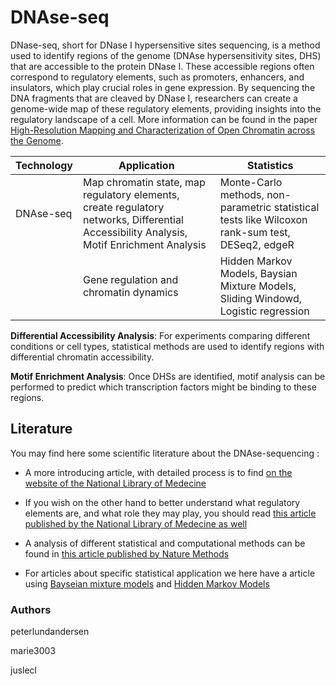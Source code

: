 # DNAse-seq
DNase-seq, short for DNase I hypersensitive sites sequencing, is a method used to identify regions of the genome (DNAse hypersensitivity sites, DHS) that are accessible to the protein DNase I. These accessible regions often correspond to regulatory elements, such as promoters, enhancers, and insulators, which play crucial roles in gene expression. By sequencing the DNA fragments that are cleaved by DNase I, researchers can create a genome-wide map of these regulatory elements, providing insights into the regulatory landscape of a cell. More information can be found in the paper [High-Resolution Mapping and Characterization of Open Chromatin across the Genome](https://www.ncbi.nlm.nih.gov/pmc/articles/PMC2669738/).

| Technology | Application | Statistics |
| ---------- | ----------- | ---------- |
| DNAse-seq | Map chromatin state, map regulatory elements, create regulatory networks, Differential Accessibility Analysis, Motif Enrichment Analysis | Monte-Carlo methods, non-parametric statistical tests like Wilcoxon rank-sum test, DESeq2, edgeR|
| | Gene regulation and chromatin dynamics | Hidden Markov Models, Baysian Mixture Models, Sliding Windowd, Logistic regression|

**Differential Accessibility Analysis**: For experiments comparing different conditions or cell types, statistical methods are used to identify regions with differential chromatin accessibility.

**Motif Enrichment Analysis**: Once DHSs are identified, motif analysis can be performed to predict which transcription factors might be binding to these regions.

## Literature
You may find here some scientific literature about the DNAse-sequencing :

- A more introducing article, with detailed process is to find [on the website of the National Library of Medecine](https://www.ncbi.nlm.nih.gov/pmc/articles/PMC3627383/)

- If you wish on the other hand to better understand what regulatory elements are, and what role they may play, you should read [this article published by the National Library of Medecine as well](https://pubmed.ncbi.nlm.nih.gov/26499213/#:~:text=Precisely%20identifying%20regulatory%20elements%20is,and%20the%20interactions%20between%20them)

- A analysis of different statistical and computational methods can be found in [this article published by Nature Methods](https://www.nature.com/articles/nmeth.3772)

-   For articles about specific statistical application we here have a article using [Bayseian mixture models](https://www.ncbi.nlm.nih.gov/pmc/articles/PMC4231734/) and [Hidden Markov Models](https://academic.oup.com/bioinformatics/article/30/22/3143/2390674)


### Authors

peterlundandersen

marie3003

juslecl

